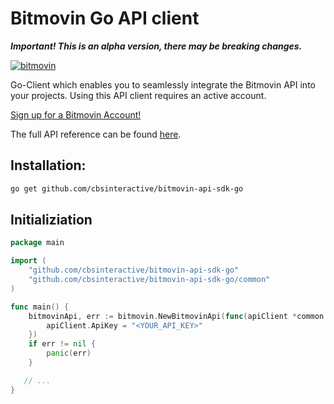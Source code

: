 # Bitmovin Go API client

***Important! This is an alpha version, there may be breaking changes.***

[![bitmovin](http://bitmovin-a.akamaihd.net/webpages/bitmovin-logo-github.png)](http://www.bitmovin.com)

Go-Client which enables you to seamlessly integrate the Bitmovin API into your projects. Using this API client requires an active account.

[Sign up for a Bitmovin Account!](https://dashboard.bitmovin.com/signup)

The full API reference can be found [here](https://bitmovin.com/docs).

## Installation:

```bash
go get github.com/cbsinteractive/bitmovin-api-sdk-go
```

## Initializiation

```go
package main

import (
    "github.com/cbsinteractive/bitmovin-api-sdk-go"
    "github.com/cbsinteractive/bitmovin-api-sdk-go/common"
)

func main() {
    bitmovinApi, err := bitmovin.NewBitmovinApi(func(apiClient *common.ApiClient) {
        apiClient.ApiKey = "<YOUR_API_KEY>"
    })
    if err != nil {
        panic(err)
    }

   // ...
}
```
